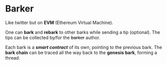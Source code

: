 # Barker
Like twitter but on **EVM** (Ethereum Virtual Machine).

One can **bark** and **rebark** to other barks while sending a tip (optional). The tips can be collected by/for the ~~barker~~ author.

Each bark is a ***smart contract*** of its own, pointing to the previous bark. The **bark chain** can be traced all the way back to the **genesis bark**, forming a thread.

